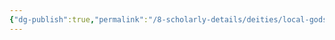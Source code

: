 ```yaml
---
{"dg-publish":true,"permalink":"/8-scholarly-details/deities/local-gods/corvus/","noteIcon":""}
---
```


